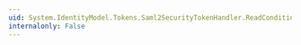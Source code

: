 ```yaml
---
uid: System.IdentityModel.Tokens.Saml2SecurityTokenHandler.ReadConditions(System.Xml.XmlReader)
internalonly: False
---
```


